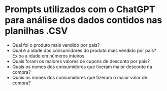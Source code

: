 # Prompts utilizados com o ChatGPT para análise dos dados contidos nas planilhas .CSV

- Qual foi o produto mais vendido por país?
- Qual é a idade dos consumidores do produto mais vendido por país? Exiba a idade em números inteiros.
- Quais foram os maiores valores de cupons de desconto por país?
- Quais os nomes dos consumidores que tiveram maior desconto na compra? 
- Quais os nomes dos consumidores que fizeram o maior valor de compra?
